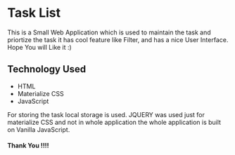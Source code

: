 # Task List 

This is a Small Web Application which is used to maintain the task and priortize the task it has cool feature like Filter, and has a nice User Interface.
Hope You will Like it :)

## Technology Used 

- HTML
- Materialize CSS
- JavaScript

For storing the task local storage is used.
JQUERY was used just for materialize CSS and not in whole application the whole application is built on Vanilla JavaScript.


#### Thank You !!!!
